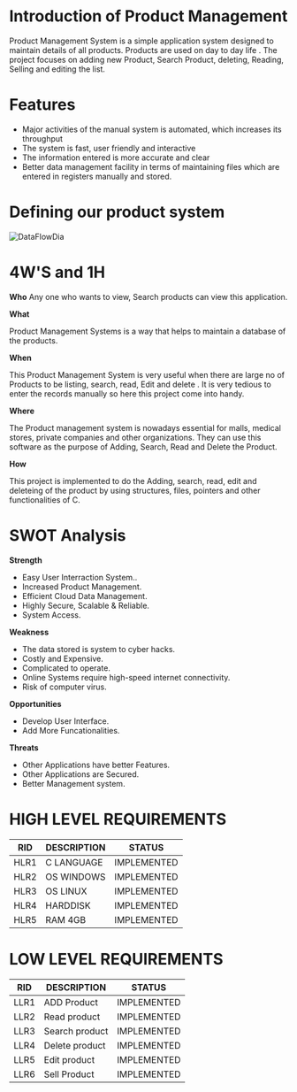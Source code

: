 # Introduction of Product Management

Product Management System is a simple application system designed to maintain details of all products. Products are used on day to day life . The project focuses on adding new Product, Search Product, deleting, Reading, Selling and editing the list.

# Features
- Major activities of the manual system is automated, which increases its throughput
- The system is fast, user friendly and interactive
- The information entered is more accurate and clear
- Better data management facility in terms of maintaining files which are entered in registers manually and stored.

# Defining our product system

![DataFlowDia](https://user-images.githubusercontent.com/98537406/155880121-b6ae321a-d20a-4a16-bf11-a48c1e4ffe84.png)






# 4W'S and 1H
**Who**
Any one who wants to view, Search products can view this application.

**What**

Product Management Systems is a way that helps to maintain a database of the products.

**When**

This Product Management System is very useful when there are large no of Products to be listing, search, read, Edit and delete . It is very tedious to enter the records manually so here this project come into handy.

**Where**

The Product management system is nowadays essential for malls, medical stores, private companies and other organizations. They can use this software as the purpose of Adding, Search, Read and Delete the Product. 

**How**

This project is implemented to do the Adding, search, read, edit and deleteing of the product by using structures, files, pointers and other functionalities of C.


# SWOT Analysis

**Strength**

- Easy User Interraction System..
- Increased Product Management.
- Efficient Cloud Data Management.
- Highly Secure, Scalable & Reliable.
- System Access.

**Weakness**
- The data stored is system to cyber hacks.
- Costly and Expensive.
- Complicated to operate.
- Online Systems require high-speed internet connectivity.
- Risk of computer virus.


**Opportunities**
- Develop User Interface.
- Add More Funcationalities.

**Threats**
- Other Applications have better Features.
- Other Applications are Secured.
- Better Management system.


# HIGH LEVEL REQUIREMENTS

|RID |DESCRIPTION |STATUS |
|---- |---- |---- |
|HLR1 |C LANGUAGE	 |IMPLEMENTED |
|HLR2 |OS WINDOWS |IMPLEMENTED |
|HLR3 |OS LINUX |IMPLEMENTED |
|HLR4 |HARDDISK |IMPLEMENTED |
|HLR5 |RAM 4GB |IMPLEMENTED |

# LOW LEVEL REQUIREMENTS

|RID |DESCRIPTION |STATUS |
|---- |---- |---- |
|LLR1 |ADD Product |IMPLEMENTED |
|LLR2 |Read product |IMPLEMENTED |
|LLR3	|Search product |IMPLEMENTED |
|LLR4 |Delete product |IMPLEMENTED |
|LLR5	|Edit product |IMPLEMENTED |
|LLR6 |Sell Product |IMPLEMENTED |


